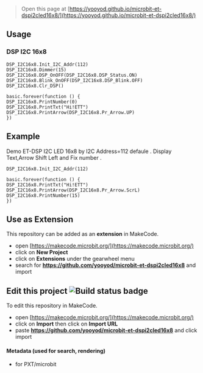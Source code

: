 
> Open this page at [https://yooyod.github.io/microbit-et-dspi2cled16x8/](https://yooyod.github.io/microbit-et-dspi2cled16x8/)


## Usage

### DSP I2C 16x8

```blocks
DSP_I2C16x8.Init_I2C_Addr(112)
DSP_I2C16x8.Dimmer(15)
DSP_I2C16x8.DSP_OnOFF(DSP_I2C16x8.DSP_Status.ON)
DSP_I2C16x8.Blink_OnOFF(DSP_I2C16x8.DSP_Blink.OFF)
DSP_I2C16x8.Clr_DSP()

basic.forever(function () {
DSP_I2C16x8.PrintNumber(0)
DSP_I2C16x8.PrintTxt("Hi!ETT")
DSP_I2C16x8.PrintArrow(DSP_I2C16x8.Pr_Arrow.UP)
})
```

## Example

 Demo ET-DSP I2C LED 16x8 by I2C Address=112 defaule . Display Text,Arrow Shift Left and Fix number .

``` blocks 
DSP_I2C16x8.Init_I2C_Addr(112)

basic.forever(function () {
DSP_I2C16x8.PrintTxt("Hi!ETT")
DSP_I2C16x8.PrintArrow(DSP_I2C16x8.Pr_Arrow.ScrL)
DSP_I2C16x8.PrintNumber(15)
})
```

## Use as Extension

This repository can be added as an **extension** in MakeCode.

* open [https://makecode.microbit.org/](https://makecode.microbit.org/)
* click on **New Project**
* click on **Extensions** under the gearwheel menu
* search for **https://github.com/yooyod/microbit-et-dspi2cled16x8** and import

## Edit this project ![Build status badge](https://github.com/yooyod/microbit-et-dspi2cled16x8/workflows/MakeCode/badge.svg)

To edit this repository in MakeCode.

* open [https://makecode.microbit.org/](https://makecode.microbit.org/)
* click on **Import** then click on **Import URL**
* paste **https://github.com/yooyod/microbit-et-dspi2cled16x8** and click import


#### Metadata (used for search, rendering)

* for PXT/microbit
<script src="https://makecode.com/gh-pages-embed.js"></script><script>makeCodeRender("{{ site.makecode.home_url }}", "{{ site.github.owner_name }}/{{ site.github.repository_name }}");</script>
